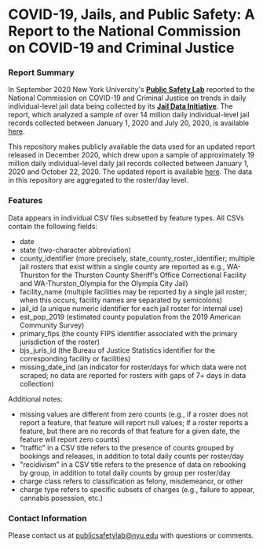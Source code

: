 # COVID-19, Jails, and Public Safety: A Report to the National Commission on COVID-19 and Criminal Justice
### Report Summary 

In September 2020 New York University's <a href="https://publicsafetylab.org/"><b>Public Safety Lab</b></a> reported to the National Commission on COVID-19 and Criminal Justice on trends in daily individual-level jail data being collected by its <a href="https://publicsafetylab.org/jail-data-initiative"><b>Jail Data Initiative</b></a>. The report, which analyzed a sample of over 14 million daily individual-level jail records collected between January 1, 2020 and July 20, 2020, is available <a href="https://counciloncj.org/wp-content/uploads/2024/06/Covid-19-Jails-and-Public-Safety-Anna-Harvey-and-Orion-Taylor.pdf">here</a>.

This repository makes publicly available the data used for an updated report released in December 2020, which drew upon a sample of approximately 19 million daily individual-level daily jail records collected between January 1, 2020 and October 22, 2020. The updated report is available <a href="https://counciloncj.org/wp-content/uploads/2024/06/RFS_COVID-19-Jails-and-Public-Safety-December-2020-Update.pdf">here</a>. The data in this repository are aggregated to the roster/day level.

### Features

Data appears in individual CSV files subsetted by feature types. All CSVs contain the following fields:

<ul>
  <li>date</li>
  <li>state (two-character abbreviation)</li>
  <li>county_identifier (more precisely, state_county_roster_identifier; multiple jail rosters that exist within a single county are reported as e.g., WA-Thurston for the Thurston County Sheriff's Office Correctional Facility and WA-Thurston_Olympia for the Olympia City Jail)</li>
  <li>facility_name (multiple facilities may be reported by a single jail roster; when this occurs, facility names are separated by semicolons)</li>
  <li>jail_id (a unique numeric identifier for each jail roster for internal use)</li>
  <li>est_pop_2019 (estimated county population from the 2019 American Community Survey)</li>
  <li>primary_fips (the county FIPS identifier associated with the primary jurisdiction of the roster)</li>
  <li>bjs_juris_id (the Bureau of Justice Statistics identifier for the corresponding facility or facilities)</li>
  <li>missing_date_ind (an indicator for roster/days for which data were not scraped; no data are reported for rosters with gaps of 7+ days in data collection)</li>
</ul>

Additional notes:

<ul>
  <li>missing values are different from zero counts (e.g., if a roster does not report a feature, that feature will report null values; if a roster reports a feature, but there are no records of that feature for a given date, the feature will report zero counts)</li>
  <li>"traffic" in a CSV title refers to the presence of counts grouped by bookings and releases, in addition to total daily counts per roster/day</li>
  <li>"recidivism" in a CSV title refers to the presence of data on rebooking by group, in addition to total daily counts by group per roster/day</li>
  <li>charge class refers to classification as felony, misdemeanor, or other</li>
  <li>charge type refers to specific subsets of charges (e.g., failure to appear, cannabis posession, etc.)</li>
  </ul>
  
 ### Contact Information

Please contact us at publicsafetylab@nyu.edu with questions or comments.

